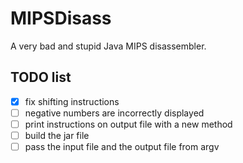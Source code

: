 # MIPSDisass

A very bad and stupid Java MIPS disassembler.

## TODO list

- [x] fix shifting instructions
- [ ] negative numbers are incorrectly displayed
- [ ] print instructions on output file with a new method
- [ ] build the jar file
- [ ] pass the input file and the output file from argv
